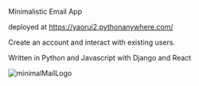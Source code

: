 Minimalistic Email App

deployed at https://yaorui2.pythonanywhere.com/

Create an account and interact with existing users.

Written in Python and Javascript with Django and React

![minimalMailLogo](https://github.com/user-attachments/assets/fb033b34-0eda-4a8c-bfdd-96799a8e771a)
